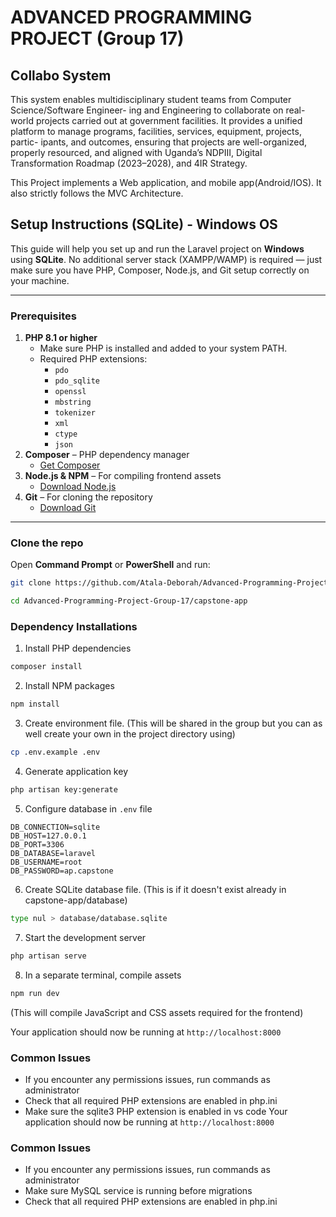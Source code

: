 # ADVANCED PROGRAMMING PROJECT (Group 17)
## Collabo System
This system enables multidisciplinary student teams from Computer Science/Software Engineer-
ing and Engineering to collaborate on real-world projects carried out at government facilities. It
provides a unified platform to manage programs, facilities, services, equipment, projects, partic-
ipants, and outcomes, ensuring that projects are well-organized, properly resourced, and aligned
with Uganda’s NDPIII, Digital Transformation Roadmap (2023–2028), and 4IR Strategy.

This Project implements a Web application, and mobile app(Android/IOS). It also strictly follows the MVC Architecture.

## Setup Instructions (SQLite) - Windows OS

This guide will help you set up and run the Laravel project on **Windows** using **SQLite**. No additional server stack (XAMPP/WAMP) is required — just make sure you have PHP, Composer, Node.js, and Git setup correctly on your machine.

---

### Prerequisites

1. **PHP 8.1 or higher**  
   - Make sure PHP is installed and added to your system PATH.  
   - Required PHP extensions:
     - `pdo`
     - `pdo_sqlite`
     - `openssl`
     - `mbstring`
     - `tokenizer`
     - `xml`
     - `ctype`
     - `json`
2. **Composer** – PHP dependency manager  
   - [Get Composer](https://getcomposer.org/download/)
3. **Node.js & NPM** – For compiling frontend assets  
   - [Download Node.js](https://nodejs.org/en/download)
4. **Git** – For cloning the repository  
   - [Download Git](https://git-scm.com/downloads)

---

### Clone the repo

Open **Command Prompt** or **PowerShell** and run:

```bash
git clone https://github.com/Atala-Deborah/Advanced-Programming-Project-Group-17.git
```

```bash
cd Advanced-Programming-Project-Group-17/capstone-app
```

### Dependency Installations


1. Install PHP dependencies
```bash
composer install
```

2. Install NPM packages
```bash
npm install
```

3. Create environment file. (This will be shared in the group but you can as well create your own in the project directory using)

```bash
cp .env.example .env
```

4. Generate application key
```bash
php artisan key:generate
```

5. Configure database in `.env` file
```
DB_CONNECTION=sqlite
DB_HOST=127.0.0.1
DB_PORT=3306
DB_DATABASE=laravel
DB_USERNAME=root
DB_PASSWORD=ap.capstone
```

6. Create SQLite database file. (This is if it doesn't exist already in capstone-app/database)
```bash
type nul > database/database.sqlite
```

7. Start the development server
```bash
php artisan serve
```

8. In a separate terminal, compile assets
```bash
npm run dev
```
(This will compile JavaScript and CSS assets required for the frontend)

Your application should now be running at `http://localhost:8000`

### Common Issues
- If you encounter any permissions issues, run commands as administrator
- Check that all required PHP extensions are enabled in php.ini
- Make sure the sqlite3 PHP extension is enabled in vs code
Your application should now be running at `http://localhost:8000`

### Common Issues
- If you encounter any permissions issues, run commands as administrator
- Make sure MySQL service is running before migrations
- Check that all required PHP extensions are enabled in php.ini
